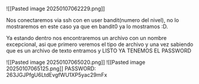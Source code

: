 ![[Pasted image 20250107062229.png]]

Nos conectaremos via ssh con en user bandit(numero del nivel), no lo mostraremos en este caso ya que en bandit0 ya lo mostramos :D.

Ya estando dentro nos encontraremos un archivo con un nombre excepcional, asi que primero veremos el tipo de archivo y una vez sabiendo que es un archivo de texto entramos y LISTO YA TENEMOS EL PASSWORD

![[Pasted image 20250107065020.png]]
![[Pasted image 20250107065125.png]]
PASSWORD: 263JGJPfgU6LtdEvgfWU1XP5yac29mFx